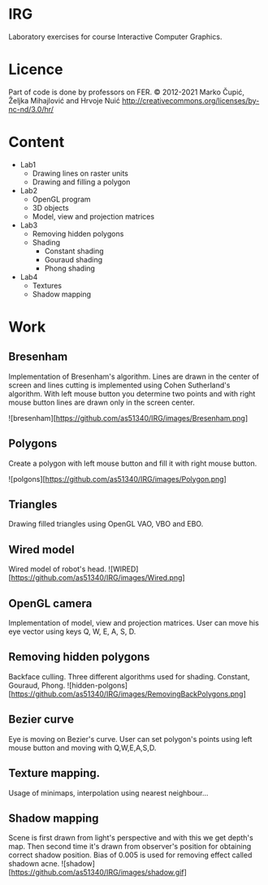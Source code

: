 # IRG
Laboratory exercises for course Interactive Computer Graphics.

# Licence

Part of code is done by professors on FER. 
© 2012-2021 Marko Čupić, Željka Mihajlović and Hrvoje Nuić
http://creativecommons.org/licenses/by-nc-nd/3.0/hr/

# Content

* Lab1
  * Drawing lines on raster units
  * Drawing and filling a polygon
* Lab2
  * OpenGL program
  * 3D objects
  * Model, view and projection matrices  
* Lab3
  * Removing hidden polygons
  * Shading
    * Constant shading
    * Gouraud shading
    * Phong shading
* Lab4
  * Textures
  * Shadow mapping
 
# Work

## Bresenham

Implementation of Bresenham's algorithm. Lines are drawn in the center of screen and lines cutting is implemented using Cohen Sutherland's algorithm. With left mouse button you determine two points and with right mouse button lines are drawn only in the screen center.

![bresenham][https://github.com/as51340/IRG/images/Bresenham.png]

## Polygons

Create a polygon with left mouse button and fill it with right mouse button.

![polgons][https://github.com/as51340/IRG/images/Polygon.png]

## Triangles

Drawing filled triangles using OpenGL VAO, VBO and EBO.

## Wired model

Wired model of robot's head.
![WIRED][https://github.com/as51340/IRG/images/Wired.png]

## OpenGL camera

Implementation of model, view and projection matrices. User can move his eye vector using keys Q, W, E, A, S, D.

## Removing hidden polygons 

Backface culling. Three different algorithms used for shading. Constant, Gouraud, Phong. 
![hidden-polgons][https://github.com/as51340/IRG/images/RemovingBackPolygons.png]

## Bezier curve

Eye is moving on Bezier's curve. User can set polygon's points using left mouse button and moving with Q,W,E,A,S,D. 
## Texture mapping.

Usage of minimaps, interpolation using nearest neighbour...

## Shadow mapping

Scene is first drawn from light's perspective and with this we get depth's map. Then second time it's drawn from observer's position for obtaining correct shadow position. Bias of 0.005 is used for removing effect called shadown acne. 
![shadow][https://github.com/as51340/IRG/images/shadow.gif]


























